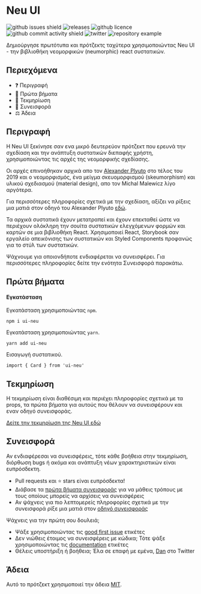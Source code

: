 # Neu UI

![github issues shield](https://img.shields.io/github/issues/daniel-norris/neumorphic_design)
![releases](https://img.shields.io/github/v/release/daniel-norris/neu_ui?include_prereleases)
![github licence](https://img.shields.io/github/license/daniel-norris/neu_ui)
![github commit activity shield](https://img.shields.io/github/commit-activity/m/daniel-norris/neumorphic_design)
![twitter](https://img.shields.io/twitter/follow/danielpnorris)
![repository example](src/demo.gif)

Δημιούργησε πρωτότυπα και πρότζεκτς ταχύτερα χρησιμοποιώντας Neu UI - την βιβλιοθήκη νεομορφικών (neumorphic) react συστατικών.

## Περιεχόμενα

- ❓ Περιγραφή
- 🚀 Πρώτα βήματα
- 📝 Τεκμηρίωση
- 👏 Συνεισφορά
- ⚖️ Άδεια

## Περιγραφή

Η Neu UI ξεκίνησε σαν ενα μικρό δευτερεύον πρότζεκτ που ερευνά την σχεδίαση και την ανάπτυξη συστατικών διεπαφής χρήστη, χρησιμοποιώντας τις αρχές της νεομορφικής σχεδίασης.

Οι αρχές επινοήθηκαν αρχικά απο τον [Alexander Plyuto](https://dribbble.com/alexplyuto) στο τέλος του 2019 και ο νεομορφισμός, ένα μείγμα σκευομορφισμού (skeumorphism) και υλικού σχεδιασμού (material design),  απο τον Michal Malewicz λίγο αργότερα.

Για περισσότερες πληροφορίες σχετικά με την σχεδίαση, αξίζει να ρίξεις μια ματιά στον οδηγό του Alexander Plyuto [εδώ](https://www.figma.com/file/J1uPSOY5k577mDpSfGFven/Neomorphism-Guide-2.0-%7C-Original?node-id=26580%3A1425).

Τα αρχικά συστατικά έχουν μετατραπεί και έχουν επεκταθεί ώστε να περιέχουν ολόκληρη την σουίτα συστατικών ελεγχόμενων φορμών και καρτών σε μια βιβλιοθήκη React. Χρησιμοποιεί React, Storybook σαν εργαλείο απεικόνισης των συστατικών και Styled Components προφανώς για το στύλ των συστατικών.

Ψάχνουμε για οποιονδήποτε ενδιαφέρεται να συνεισφέρει. Για περισσότερες πληροφορίες δείτε την ενότητα Συνεισφορά παρακάτω.

## Πρώτα βήματα

#### Εγκατάσταση

Εγκατάσταση χρησιμοποιώντας `npm`.

```
npm i ui-neu
```

Εγκατάσταση χρησιμοποιώντας `yarn`.

```
yarn add ui-neu
```

Εισαγωγή συστατικού.

```
import { Card } from 'ui-neu'
```

## Τεκμηρίωση

Η τεκμηρίωση είναι διαθέσιμη και περιέχει πληροφορίες σχετικά με τα props, τα πρώτα βήματα για αυτούς που θέλουν να συνεισφέρουν και εναν οδηγό συνεισφοράς.

[Δείτε την τεκμηρίωση της Neu UI εδώ](https://ui-neu.netlify.app/)

## Συνεισφορά

Αν ενδιαφέρεσαι να συνεισφέρεις, τότε κάθε βοήθεια στην τεκμηρίωση, διόρθωση bugs ή ακόμα και ανάπτυξη νέων χαρακτηριστικών είναι ευπρόσδεκτη.

- Pull requests και ⭐ stars είναι ευπρόσδεκτα!
- Διάβασε τα [πρώτα βήματα συνεισφοράς](../../CONTRIBUTING.md) για να μάθεις τρόπους με τους οποίους μπορείς να αρχίσεις να συνεισφέρεις
- Αν ψάχνεις για πιο λεπτομερείς πληροφορίες σχετικά με την συνεισφορά ρίξε μια ματιά στον [οδηγό συνεισφοράς](../../CONTRIBUTING_GUIDE.md)

Ψάχνεις για την πρώτη σου δουλειά;

- Ψάξε χρησιμοποιώντας τις [good first issue](https://github.com/daniel-norris/neu_ui/labels/good%20first%20issue) ετικέτες
- Δεν νιώθεις έτοιμος να συνεισφέρεις με κώδικα; Τότε ψάξε χρησιμοποιώντας τις [documentation](https://github.com/daniel-norris/neu_ui/labels/documentation) ετικέτες
- Θέλεις υποστήριξη ή βοήθεια; Έλα σε επαφή με εμένα, [Dan](https://twitter.com/danielpnorris) στο Twitter

## Άδεια

Αυτό το πρότζεκτ χρησιμοποιεί την άδεια [MIT](/LICENSE).
